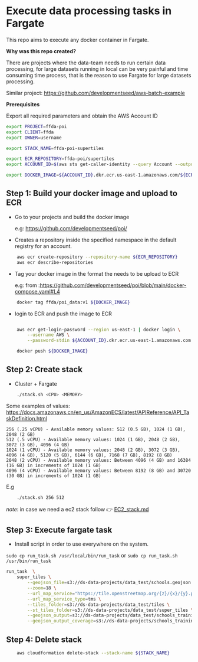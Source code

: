 # Execute data processing tasks in Fargate

This repo aims to execute any docker container in Fargate. 

**Why was this repo created?**

There are projects where the data-team needs to run certain data processing, for large datasets  running in local can be very painful and time consuming time process,   that is the reason to use Fargate  for large datasets processing.

Similar project: https://github.com/developmentseed/aws-batch-example


**Prerequisites**

Export all required parameters and obtain the AWS Account ID

```sh
export PROJECT=ffda-poi
export CLIENT=ffda
export OWNER=username

export STACK_NAME=ffda-poi-supertiles

export ECR_REPOSITORY=ffda-poi/supertiles
export ACCOUNT_ID=$(aws sts get-caller-identity --query Account --output text)

export DOCKER_IMAGE=${ACCOUNT_ID}.dkr.ecr.us-east-1.amazonaws.com/${ECR_REPOSITORY}:v1
```


## Step 1: Build your docker image and upload to ECR


- Go to your projects and build the docker image

    e.g: https://github.com/developmentseed/poi/



- Creates a repository inside the specified namespace in the default registry for an account.

```bash
    aws ecr create-repository --repository-name ${ECR_REPOSITORY}
    aws ecr describe-repositories
```



- Tag your docker image in the format the needs to be upload to ECR

    e.g: from :https://github.com/developmentseed/poi/blob/main/docker-compose.yaml#L4

```bash
    docker tag ffda/poi_data:v1 ${DOCKER_IMAGE}
```

- login to ECR and push the image to ECR


```bash

    aws ecr get-login-password --region us-east-1 | docker login \
        --username AWS \
        --password-stdin ${ACCOUNT_ID}.dkr.ecr.us-east-1.amazonaws.com

    docker push ${DOCKER_IMAGE}
```


## Step 2: Create stack

- Cluster + Fargate

```bash
    ./stack.sh <CPU> <MEMORY>
```

Some examples of values: https://docs.amazonaws.cn/en_us/AmazonECS/latest/APIReference/API_TaskDefinition.html

```
256 (.25 vCPU) - Available memory values: 512 (0.5 GB), 1024 (1 GB), 2048 (2 GB)
512 (.5 vCPU) - Available memory values: 1024 (1 GB), 2048 (2 GB), 3072 (3 GB), 4096 (4 GB)
1024 (1 vCPU) - Available memory values: 2048 (2 GB), 3072 (3 GB), 4096 (4 GB), 5120 (5 GB), 6144 (6 GB), 7168 (7 GB), 8192 (8 GB)
2048 (2 vCPU) - Available memory values: Between 4096 (4 GB) and 16384 (16 GB) in increments of 1024 (1 GB)
4096 (4 vCPU) - Available memory values: Between 8192 (8 GB) and 30720 (30 GB) in increments of 1024 (1 GB)
```

E.g

```bash
    ./stack.sh 256 512
```

*note*: in case we need a ec2 stack follow 👉 [EC2_stack.md](EC2_stack.md)

## Step 3: Execute fargate task

- Install script in order to use everywhere on the system.


`sudo cp run_task.sh /usr/local/bin/run_task` or `sudo cp run_task.sh /usr/bin/run_task`


```sh
run_task  \
    super_tiles \
        --geojson_file=s3://ds-data-projects/data_test/schools.geojson \
        --zoom=18 \
        --url_map_service="https://tile.openstreetmap.org/{z}/{x}/{y}.png" \
        --url_map_service_type=tms \
        --tiles_folder=s3://ds-data-projects/data_test/tiles \
        --st_tiles_folder=s3://ds-data-projects/data_test/super_tiles \
        --geojson_output=s3://ds-data-projects/data_test/schools_training.geojson \
        --geojson_output_coverage=s3://ds-data-projects/schools_training_coverage.geojson
```


## Step 4: Delete stack


```bash
    aws cloudformation delete-stack --stack-name ${STACK_NAME}
```